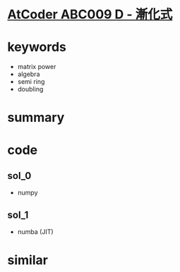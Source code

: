 # [AtCoder ABC009  D - 漸化式](https://atcoder.jp/contests/abc009/tasks/abc009_4)


# keywords 
- matrix power 
- algebra
- semi ring
- doubling

# summary 


# code 
## sol_0
- numpy


## sol_1
- numba (JIT) 


# similar
